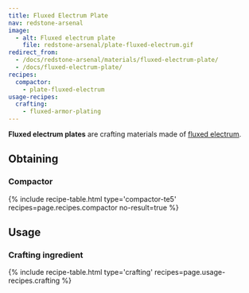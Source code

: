 ```yaml
---
title: Fluxed Electrum Plate
nav: redstone-arsenal
image:
  - alt: Fluxed electrum plate
    file: redstone-arsenal/plate-fluxed-electrum.gif
redirect_from:
  - /docs/redstone-arsenal/materials/fluxed-electrum-plate/
  - /docs/fluxed-electrum-plate/
recipes:
  compactor:
    - plate-fluxed-electrum
usage-recipes:
  crafting:
    - fluxed-armor-plating
---
```


**Fluxed electrum plates** are crafting materials made of [fluxed
electrum](/docs/redstone-arsenal/fluxed-electrum-ingot/).


Obtaining
---------

### Compactor
{% include recipe-table.html type='compactor-te5' recipes=page.recipes.compactor no-result=true %}


Usage
-----

### Crafting ingredient
{% include recipe-table.html type='crafting' recipes=page.usage-recipes.crafting %}
